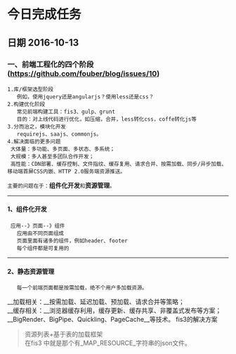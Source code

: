 
# 今日完成任务
## 日期 2016-10-13
### 一、前端工程化的四个阶段 (https://github.com/fouber/blog/issues/10)
```
1.库/框架选型阶段
   例如，使用jquery还是angularjs？使用less还是css？
2.构建优化阶段
   常见前端构建工具：fis3、gulp、grunt
   目的：对上线代码进行优化，如压缩，合并，less转化css，coffe转化js等
3.分而治之，模块化开发
   requirejs、saajs、commonjs。
4.解决面临的更多问题
 大体量：多功能、多页面、多状态、多系统；
 大规模：多人甚至多团队合作开发；
 高性能：CDN部署、缓存控制、文件指纹、缓存复用、请求合并、按需加载、同步/异步加载、移动端首屏CSS内嵌、HTTP 2.0服务端资源推送。
```
`主要的问题在于：`__组件化开发__`和`__资源管理__`。`

***
#### 1、组件化开发
```
 应用--》页面--》组件
   应用由不同页面组成
   页面里面有诸多的组件，例如header、footer
   每个组件都是可复用的
```
***
#### 2、静态资源管理
```
   每一个前端页面都是按需加载，绝不个用户多加载资源。
```
   __加载相关：__按需加载、延迟加载、预加载、请求合并等策略；  
   __缓存相关：__浏览器缓存利用，缓存更新、缓存共享、非覆盖式发布等方案；  
   __BigRender、BigPipe、Quickling、PageCache__等技术。
fis3的解决方案
> 资源列表+基于表的加载框架  
在fis3 中就是那个有_MAP_RESOURCE_字符串的json文件。
